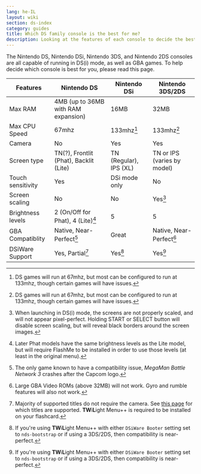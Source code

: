 ```yaml
---
lang: he-IL
layout: wiki
section: ds-index
category: guides
title: Which DS family console is the best for me?
description: Looking at the features of each console to decide the best DS(i) mode experience
---
```


The Nintendo DS, Nintendo DSi, Nintendo 3DS, and Nintendo 2DS consoles are all capable of running in DS(i) mode, as well as GBA games. To help decide which console is best for you, please read this page.

| Features          | Nintendo DS                                                                                     | Nintendo DSi                                                 | Nintendo 3DS/2DS                               |
| ----------------- | ----------------------------------------------------------------------------------------------- | ------------------------------------------------------------ | ---------------------------------------------- |
| Max RAM           | 4MB (up to 36MB with RAM expansion)                                          | 16MB                                                         | 32MB                                           |
| Max CPU Speed     | 67mhz                                                                                           | 133mhz[^1]                                                   | 133mhz[^1]                                     |
| Camera            | No                                                                                              | Yes                                                          | Yes                                            |
| Screen type       | TN(?), Frontlit (Phat), Backlit (Lite) | TN (Regular), IPS (XL) | TN or IPS (varies by model) |
| Touch sensitivity | Yes                                                                                             | DSi mode only                                                | No                                             |
| Screen scaling    | No                                                                                              | No                                                           | Yes[^2]                                        |
| Brightness levels | 2 (On/Off for Phat), 4 (Lite)[^3]                                                               | 5                                                            | 5                                              |
| GBA Compatiblity  | Native, Near-Perfect[^4]                                                                        | Great                                                        | Native, Near-Perfect[^5]                       |
| DSiWare Support   | Yes, Partial[^6]                                                                                | Yes[^7]                                                      | Yes[^7]                                        |

[^1]: DS games will run at 67mhz, but most can be configured to run at 133mhz, though certain games will have issues.

[^2]: When launching in DS(i) mode, the screens are not properly scaled, and will not appear pixel-perfect. Holding START or SELECT button will disable screen scaling, but will reveal black borders around the screen images.

[^3]: Later Phat models have the same brightness levels as the Lite model, but will require FlashMe to be installed in order to use those levels (at least in the original menu).

[^4]: The only game known to have a compatibility issue, _MegaMan Battle Network 3_ crashes after the Capcom logo.

[^5]: Large GBA Video ROMs (above 32MB) will not work. Gyro and rumble features will also not work.

[^6]: Majority of supported titles do not require the camera. See [this page](https://github.com/DS-Homebrew/TWiLightMenu/blob/master/universal/include/compatibleDSiWareMap.h) for which titles are supported. **TW**i**L**ight Menu++ is required to be installed on your flashcard.

[^7]: If you're using **TW**i**L**ight Menu++ with either `DSiWare Booter` setting set to `nds-bootstrap` or if using a 3DS/2DS, then compatibility is near-perfect.
